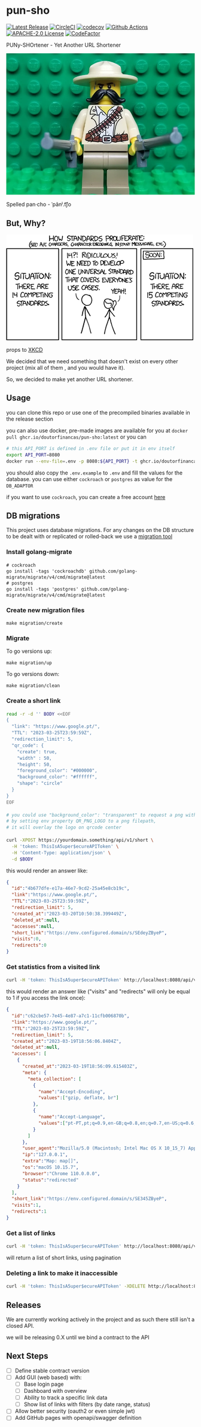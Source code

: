 # pun-sho

[![Latest Release](https://img.shields.io/github/v/release/doutorfinancas/pun-sho)](https://github.com/doutorfinancas/pun-sho/releases)
[![CircleCI](https://circleci.com/gh/circleci/circleci-docs.svg?style=shield)](https://circleci.com/gh/doutorfinancas/pun-sho)
[![codecov](https://codecov.io/gh/doutorfinancas/pun-sho/branch/master/graph/badge.svg?token=JewR1OJdZM)](https://codecov.io/gh/doutorfinancas/pun-sho)
[![Github Actions](https://github.com/doutorfinancas/pun-sho/actions/workflows/codeql-analysis.yml/badge.svg)](https://github.com/doutorfinancas/pun-sho/actions)
[![APACHE-2.0 License](https://img.shields.io/github/license/doutorfinancas/pun-sho)](LICENSE)
[![CodeFactor](https://www.codefactor.io/repository/github/doutorfinancas/pun-sho/badge)](https://www.codefactor.io/repository/github/doutorfinancas/pun-sho)

PUNy-SHOrtener - Yet Another URL Shortener

![Panchooooo](img/pun-sho.png)

Spelled pan‧cho - ˈpãnʲ.t͡ʃo

## But, Why?

![because](img/standards.png)

props to [XKCD](https://xkcd.com/927/)

We decided that we need something that doesn't exist on every other project (mix all of them 
, and you would have it).

So, we decided to make yet another URL shortener.

## Usage
you can clone this repo or use one of the precompiled binaries available in the release section

you can also use docker, pre-made images are available for you at `docker pull ghcr.io/doutorfinancas/pun-sho:latest`
or you can
```bash
# this API_PORT is defined in .env file or put it in env itself
export API_PORT=8080
docker run --env-file=.env -p 8080:${API_PORT} -t ghcr.io/doutorfinancas/pun-sho:latest pun-sho 
```

you should also copy the `.env.example` to `.env` and fill the values for the database.
you can use either `cockroach` or `postgres` as value for the `DB_ADAPTOR`

if you want to use `cockroach`, you can create a free account [here](https://cockroachlabs.cloud/)

## DB migrations
This project uses database migrations.
For any changes on the DB structure to be dealt with or replicated or rolled-back we use a [migration tool](https://github.com/golang-migrate/migrate)

### Install golang-migrate
```shell
# cockroach
go install -tags 'cockroachdb' github.com/golang-migrate/migrate/v4/cmd/migrate@latest
# postgres
go install -tags 'postgres' github.com/golang-migrate/migrate/v4/cmd/migrate@latest
```

### Create new migration files
```shell
make migration/create
```

### Migrate
To go versions up:
```shell
make migration/up
```

To go versions down:
```shell
make migration/clean
```

### Create a short link
```bash
read -r -d '' BODY <<EOF
{                
  "link": "https://www.google.pt/",
  "TTL": "2023-03-25T23:59:59Z",
  "redirection_limit": 5,
  "qr_code": {
    "create": true,
    "width" : 50,
    "height": 50,
    "foreground_color": "#000000",
    "background_color": "#ffffff",
    "shape": "circle"
  }
}
EOF

# you could use "background_color": "transparent" to request a png without background
# by setting env property QR_PNG_LOGO to a png filepath, 
# it will overlay the logo on qrcode center

curl -XPOST https://yourdomain.something/api/v1/short \
  -H 'token: ThisIsA5uper$ecureAPIToken' \
  -H 'Content-Type: application/json' \
  -d $BODY
```

this would render an answer like:
```json
{
  "id":"4b677dfe-e17a-46e7-9cd2-25a45e8cb19c",
  "link":"https://www.google.pt/",
  "TTL":"2023-03-25T23:59:59Z",
  "redirection_limit": 5,
  "created_at":"2023-03-20T10:50:38.399449Z",
  "deleted_at":null,
  "accesses":null,
  "short_link":"https://env.configured.domain/s/SEdeyZByeP",
  "visits":0,
  "redirects":0
}
```

### Get statistics from a visited link
```bash
curl -H 'token: ThisIsA5uper$ecureAPIToken' http://localhost:8080/api/v1/short/c62cbe57-7e45-4e87-a7c1-11cfb006870b 
```

this would render an answer like ("visits" and "redirects" will only be equal to 1 if you access the link once):
```json
{
  "id":"c62cbe57-7e45-4e87-a7c1-11cfb006870b",
  "link":"https://www.google.pt/",
  "TTL":"2023-03-25T23:59:59Z",
  "redirection_limit": 5,
  "created_at":"2023-03-19T18:56:06.8404Z",
  "deleted_at":null,
  "accesses": [
    {
      "created_at":"2023-03-19T18:56:09.615403Z",
      "meta": {
        "meta_collection": [
          {
            "name":"Accept-Encoding",
            "values":["gzip, deflate, br"]
          },
          {
            "name":"Accept-Language",
            "values":["pt-PT,pt;q=0.9,en-GB;q=0.8,en;q=0.7,en-US;q=0.6,es;q=0.5"]
          }
        ]
      },
      "user_agent":"Mozilla/5.0 (Macintosh; Intel Mac OS X 10_15_7) AppleWebKit/537.36 (KHTML, like Gecko) Chrome/110.0.0.0 Safari/537.36",
      "ip":"127.0.0.1",
      "extra":"Map: map[]",
      "os":"macOS 10.15.7",
      "browser":"Chrome 110.0.0.0",
      "status":"redirected"
    }
  ],
  "short_link":"https://env.configured.domain/s/SE345ZByeP",
  "visits":1,
  "redirects":1
}
```

### Get a list of links
```bash
curl -H 'token: ThisIsA5uper$ecureAPIToken' http://localhost:8080/api/v1/short/?limit=20&offset=0
```

will return a list of short links, using pagination

### Deleting a link to make it inaccessible
```bash
curl -H 'token: ThisIsA5uper$ecureAPIToken' -XDELETE http://localhost:8080/api/v1/short/c62cbe57-7e45-4e87-a7c1-11cfb006870b
```

## Releases
We are currently working actively in the project and as such there still isn't a closed API.

we will be releasing 0.X until we bind a contract to the API

## Next Steps
- [ ] Define stable contract version
- [ ] Add GUI (web based) with:
  - [ ] Base login page
  - [ ] Dashboard with overview
  - [ ] Ability to track a specific link data
  - [ ] Show list of links with filters (by date range, status)
- [ ] Allow better security (oauth2 or even simple jwt)
- [ ] Add GitHub pages with openapi/swagger definition
